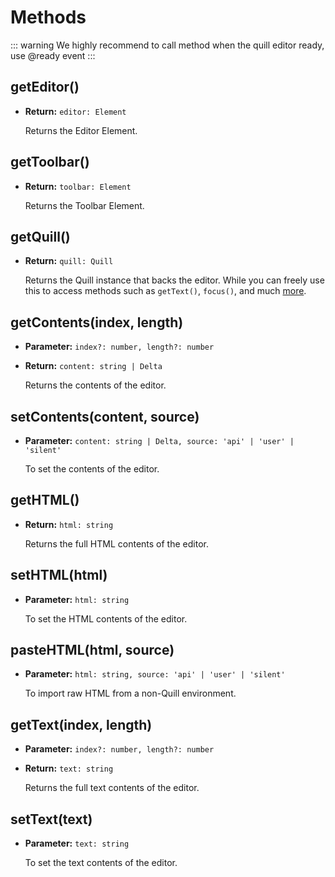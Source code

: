 # Methods

::: warning
We highly recommend to call method when the quill editor ready, use @ready event
:::

## getEditor()
  
- **Return:** `editor: Element`

  Returns the Editor Element.

## getToolbar()
  
- **Return:** `toolbar: Element`

  Returns the Toolbar Element.

## getQuill()

- **Return:** `quill: Quill`

  Returns the Quill instance that backs the editor. While you can freely use this to access methods such as `getText()`, `focus()`, and much [more](https://quilljs.com/docs/api/).

## getContents(index, length)

- **Parameter:** `index?: number, length?: number`
- **Return:** `content: string | Delta`

  Returns the contents of the editor.

## setContents(content, source)

- **Parameter:** `content: string | Delta, source: 'api' | 'user' | 'silent'`

  To set the contents of the editor.

## getHTML()
  
- **Return:** `html: string`

  Returns the full HTML contents of the editor.

## setHTML(html)

- **Parameter:** `html: string`

  To set the HTML contents of the editor.
  
## pasteHTML(html, source)

- **Parameter:** `html: string, source: 'api' | 'user' | 'silent'`

  To import raw HTML from a non-Quill environment.

## getText(index, length)
  
- **Parameter:** `index?: number, length?: number`
- **Return:** `text: string`

  Returns the full text contents of the editor.

## setText(text)

- **Parameter:** `text: string`

  To set the text contents of the editor.
